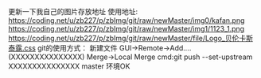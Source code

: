 ﻿更新一下我自己的图片存放地址
使用地址:
https://coding.net/u/zb227/p/zbImg/git/raw/newMaster/img0/kafan.png
https://coding.net/u/zb227/p/zbImg/git/raw/newMaster/img1/1123_1.png
https://coding.net/u/zb227/p/zbImg/git/raw/newMaster/file/Logo_贝伦卡斯泰露.css
git的使用方式：
新建文件
GUI->Remote->Add....(XXXXXXXXXXXXXXX)
Merge->Local Merge
cmd:git push --set-upstream XXXXXXXXXXXXXXX master
环境OK